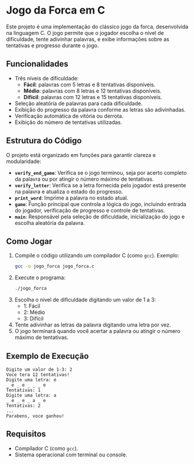 # Jogo da Forca em C

Este projeto é uma implementação do clássico jogo da forca, desenvolvida na linguagem C. O jogo permite que o jogador escolha o nível de dificuldade, tente adivinhar palavras, e exibe informações sobre as tentativas e progresso durante o jogo.

## Funcionalidades

- Três níveis de dificuldade:
  - **Fácil**: palavras com 5 letras e 8 tentativas disponíveis.
  - **Médio**: palavras com 8 letras e 12 tentativas disponíveis.
  - **Difícil**: palavras com 12 letras e 15 tentativas disponíveis.
- Seleção aleatória de palavras para cada dificuldade.
- Exibição do progresso da palavra conforme as letras são adivinhadas.
- Verificação automática de vitória ou derrota.
- Exibição do número de tentativas utilizadas.

## Estrutura do Código

O projeto está organizado em funções para garantir clareza e modularidade:

- **`verify_end_game`**: Verifica se o jogo terminou, seja por acerto completo da palavra ou por atingir o número máximo de tentativas.
- **`verify_letter`**: Verifica se a letra fornecida pelo jogador está presente na palavra e atualiza o estado do progresso.
- **`print_word`**: Imprime a palavra no estado atual.
- **`game`**: Função principal que controla a lógica do jogo, incluindo entrada do jogador, verificação de progresso e controle de tentativas.
- **`main`**: Responsável pela seleção de dificuldade, inicialização do jogo e escolha aleatória da palavra.

## Como Jogar

1. Compile o código utilizando um compilador C (como `gcc`). Exemplo:
   ```bash
   gcc -o jogo_forca jogo_forca.c
   ```
2. Execute o programa:
   ```bash
   ./jogo_forca
   ```
3. Escolha o nível de dificuldade digitando um valor de 1 a 3:
   - 1: Fácil
   - 2: Médio
   - 3: Difícil
4. Tente adivinhar as letras da palavra digitando uma letra por vez.
5. O jogo terminará quando você acertar a palavra ou atingir o número máximo de tentativas.

## Exemplo de Execução

```
Digite um valor de 1-3: 2
Voce tera 12 tentativas!
Digite uma letra: e
_ e _ e _ _ _ e
Tentativas: 1
Digite uma letra: a
_ e _ e _ a _ e
Tentativas: 2
...
Parabens, voce ganhou!
```

## Requisitos

- Compilador C (como `gcc`).
- Sistema operacional com terminal ou console.



